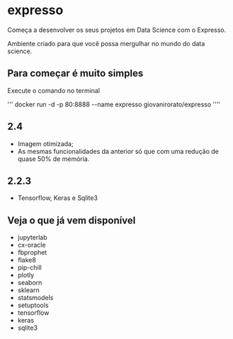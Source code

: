 # expresso

Começa a desenvolver os seus projetos em Data Science com o Expresso.

Ambiente criado para que você possa mergulhar no mundo do data science.

## Para começar é muito simples

Execute o comando no terminal

'''
docker run -d -p 80:8888 --name expresso giovanirorato/expresso
''''

## 2.4

- Imagem otimizada;
- As mesmas funcionalidades da anterior só que com uma redução de quase 50% de memória.

## 2.2.3

- Tensorflow, Keras e Sqlite3

## Veja o que já vem disponível

- jupyterlab
- cx-oracle
- fbprophet
- flake8
- pip-chill
- plotly
- seaborn
- sklearn
- statsmodels
- setuptools
- tensorflow
- keras
- sqlite3
